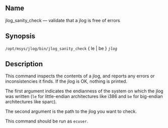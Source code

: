 <a name="executable.jlog_sanity_check"></a>
## Name

jlog_sanity_check — validate that a jlog is free of errors

## Synopsis

`/opt/msys/jlog/bin/jlog_sanity_check` { le | be } *`jlog`*

<a name="idp13239056"></a>
## Description

This command inspects the contents of a jlog, and reports any errors or inconsistencies it finds. If the jlog is OK, nothing is printed.

The first argument indicates the endianness of the system on which the jlog was written (`le` for little-endian architectures like i386 and `be` for big-endian architectures like sparc).

The second argument is the path to the jlog you want to check.

This command should be run as `ecuser`.
